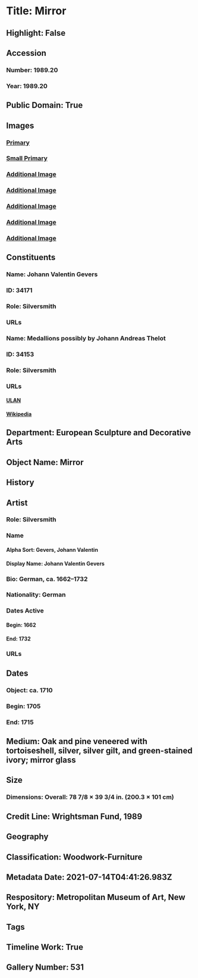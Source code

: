 # Title: Mirror
## Highlight: False
## Accession
### Number: 1989.20
### Year: 1989.20
## Public Domain: True
## Images
### [Primary](https://images.metmuseum.org/CRDImages/es/original/DP105726.jpg)
### [Small Primary](https://images.metmuseum.org/CRDImages/es/web-large/DP105726.jpg)
### [Additional Image](https://images.metmuseum.org/CRDImages/es/original/DP105727.jpg)
### [Additional Image](https://images.metmuseum.org/CRDImages/es/original/DP112872.jpg)
### [Additional Image](https://images.metmuseum.org/CRDImages/es/original/DP105728.jpg)
### [Additional Image](https://images.metmuseum.org/CRDImages/es/original/DP112870.jpg)
### [Additional Image](https://images.metmuseum.org/CRDImages/es/original/DP112871.jpg)
## Constituents
### Name: Johann Valentin Gevers
### ID: 34171
### Role: Silversmith
### URLs
### Name: Medallions possibly by Johann Andreas Thelot
### ID: 34153
### Role: Silversmith
### URLs
#### [ULAN](http://vocab.getty.edu/page/ulan/500027210)
#### [Wikipedia](https://www.wikidata.org/wiki/Q1692373)
## Department: European Sculpture and Decorative Arts
## Object Name: Mirror
## History
## Artist
### Role: Silversmith
### Name
#### Alpha Sort: Gevers, Johann Valentin
#### Display Name: Johann Valentin Gevers
### Bio: German, ca. 1662–1732
### Nationality: German
### Dates Active
#### Begin: 1662
#### End: 1732
### URLs
## Dates
### Object: ca. 1710
### Begin: 1705
### End: 1715
## Medium: Oak and pine veneered with tortoiseshell, silver, silver gilt, and green-stained ivory; mirror glass
## Size
### Dimensions: Overall: 78 7/8 × 39 3/4 in. (200.3 × 101 cm)
## Credit Line: Wrightsman Fund, 1989
## Geography
## Classification: Woodwork-Furniture
## Metadata Date: 2021-07-14T04:41:26.983Z
## Respository: Metropolitan Museum of Art, New York, NY
## Tags
## Timeline Work: True
## Gallery Number: 531